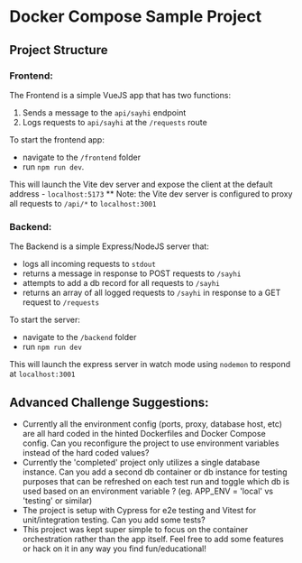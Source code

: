 # Docker Compose Sample Project

## Project Structure

### Frontend: 
The Frontend is a simple VueJS app that has two functions:
1) Sends a message to the `api/sayhi` endpoint
2) Logs requests to `api/sayhi` at the `/requests` route

To start the frontend app: 
- navigate to the `/frontend` folder 
- run `npm run dev`.

This will launch the Vite dev server and expose the client at the default address - `localhost:5173`
** Note: the Vite dev server is configured to proxy all requests to `/api/*` to `localhost:3001`

### Backend:
The Backend is a simple Express/NodeJS server that:
- logs all incoming requests to `stdout`
- returns a message in response to POST requests to `/sayhi`
- attempts to add a db record for all requests to `/sayhi`
- returns an array of all logged requests to `/sayhi` in response to a GET request to `/requests`
	
To start the server: 
- navigate to the `/backend` folder 
- run `npm run dev`

This will launch the express server in watch mode using `nodemon` to respond at `localhost:3001`

## Advanced Challenge Suggestions:
- Currently all the environment config (ports, proxy, database host, etc) are all hard coded in the hinted Dockerfiles and Docker Compose config. Can you reconfigure the project to use environment variables instead of the hard coded values? 
- Currently the 'completed' project only utilizes a single database instance. Can you add a second db container or db instance for testing purposes that can be refreshed on each test run and toggle which db is used based on an environment variable ? (eg. APP_ENV = 'local' vs 'testing' or similar)
- The project is setup with Cypress for e2e testing and Vitest for unit/integration testing. Can you add some tests? 
- This project was kept super simple to focus on the container orchestration rather than the app itself. Feel free to add some features or hack on it in any way you find fun/educational! 
